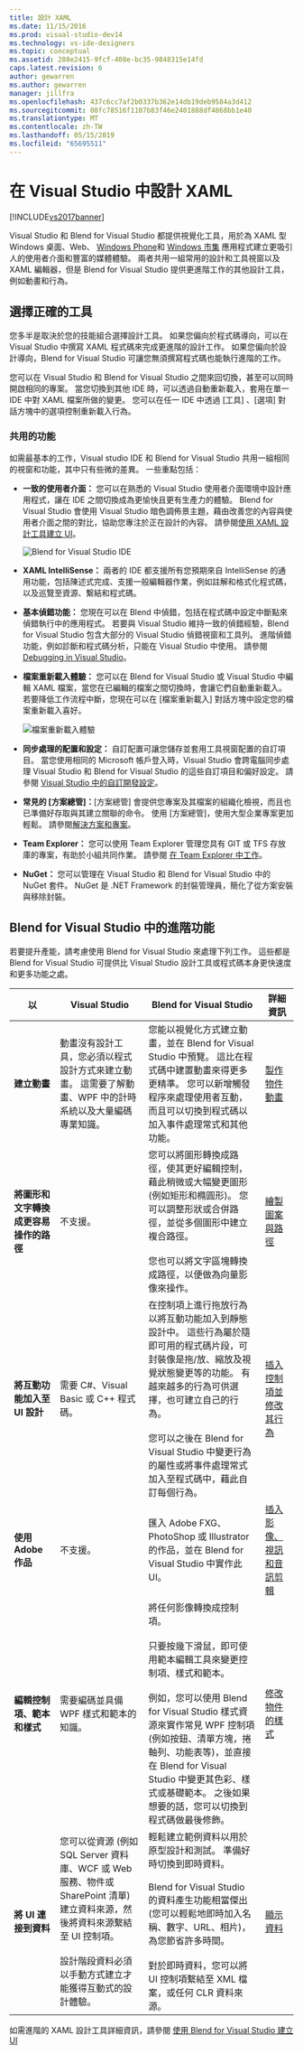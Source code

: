 ```yaml
---
title: 設計 XAML
ms.date: 11/15/2016
ms.prod: visual-studio-dev14
ms.technology: vs-ide-designers
ms.topic: conceptual
ms.assetid: 288e2415-9fcf-408e-bc35-9848315e14fd
caps.latest.revision: 6
author: gewarren
ms.author: gewarren
manager: jillfra
ms.openlocfilehash: 437c6cc7af2b0337b362e14db19deb9584a3d412
ms.sourcegitcommit: 08fc78516f1107b83f46e2401888df4868bb1e40
ms.translationtype: MT
ms.contentlocale: zh-TW
ms.lasthandoff: 05/15/2019
ms.locfileid: "65695511"
---
```

# <a name="designing-xaml-in-visual-studio"></a>在 Visual Studio 中設計 XAML
[!INCLUDE[vs2017banner](../includes/vs2017banner.md)]

Visual Studio 和 Blend for Visual Studio 都提供視覺化工具，用於為 XAML 型 Windows 桌面、Web、 [Windows Phone](https://msdn.microsoft.com/library/windowsphone/develop/jj683071.aspx)和 [Windows 市集](https://msdn.microsoft.com/library/windows/apps/jj129478.aspx) 應用程式建立更吸引人的使用者介面和豐富的媒體體驗。 兩者共用一組常用的設計和工具視窗以及 XAML 編輯器，但是 Blend for Visual Studio 提供更進階工作的其他設計工具，例如動畫和行為。

## <a name="choosing-the-right-tool"></a>選擇正確的工具
 您多半是取決於您的技能組合選擇設計工具。 如果您偏向於程式碼導向，可以在 Visual Studio 中撰寫 XAML 程式碼來完成更進階的設計工作。 如果您偏向於設計導向，Blend for Visual Studio 可讓您無須撰寫程式碼也能執行進階的工作。

 您可以在 Visual Studio 和 Blend for Visual Studio 之間來回切換，甚至可以同時開啟相同的專案。 當您切換到其他 IDE 時，可以透過自動重新載入，套用在單一 IDE 中對 XAML 檔案所做的變更。 您可以在任一 IDE 中透過 [工具] 、[選項]  對話方塊中的選項控制重新載入行為。

### <a name="shared-capabilities"></a>共用的功能
 如需最基本的工作，Visual studio IDE 和 Blend for Visual Studio 共用一組相同的視窗和功能，其中只有些微的差異。 一些重點包括：

- **一致的使用者介面：** 您可以在熟悉的 Visual Studio 使用者介面環境中設計應用程式，讓在 IDE 之間切換成為更愉快且更有生產力的體驗。 Blend for Visual Studio 會使用 Visual Studio 暗色調佈景主題，藉由改善您的內容與使用者介面之間的對比，協助您專注於正在設計的內容。 請參閱[使用 XAML 設計工具建立 UI](../designers/creating-a-ui-by-using-xaml-designer-in-visual-studio.md)。

     ![Blend for Visual Studio IDE](../designers/media/blendide.png "BlendIDE")

- **XAML IntelliSense：** 兩者的 IDE 都支援所有您預期來自 IntelliSense 的通用功能，包括陳述式完成、支援一般編輯器作業，例如註解和格式化程式碼，以及巡覽至資源、繫結和程式碼。

- **基本偵錯功能：** 您現在可以在 Blend 中偵錯，包括在程式碼中設定中斷點來偵錯執行中的應用程式。 若要與 Visual Studio 維持一致的偵錯經驗，Blend for Visual Studio 包含大部分的 Visual Studio 偵錯視窗和工具列。 進階偵錯功能，例如診斷和程式碼分析，只能在 Visual Studio 中使用。 請參閱 [Debugging in Visual Studio](../debugger/debugging-in-visual-studio.md)。

- **檔案重新載入體驗：** 您可以在 Blend for Visual Studio 或 Visual Studio 中編輯 XAML 檔案，當您在已編輯的檔案之間切換時，會讓它們自動重新載入。 若要降低工作流程中斷，您現在可以在 [檔案重新載入] 對話方塊中設定您的檔案重新載入喜好。

     ![檔案重新載入體驗](../designers/media/blendfilereload.png "BlendFileReload")

- **同步處理的配置和設定：** 自訂配置可讓您儲存並套用工具視窗配置的自訂項目。 當您使用相同的 Microsoft 帳戶登入時，Visual Studio 會跨電腦同步處理 Visual Studio 和 Blend for Visual Studio 的這些自訂項目和偏好設定。 請參閱 [Visual Studio 中的自訂開發設定](https://msdn.microsoft.com/22c4debb-4e31-47a8-8f19-16f328d7dcd3)。

- **常見的 [方案總管]：**[方案總管] 會提供您專案及其檔案的組織化檢視，而且也已準備好存取與其建立關聯的命令。 使用 [方案總管]，使用大型企業專案更加輕鬆。 請參閱[解決方案和專案](../ide/solutions-and-projects-in-visual-studio.md)。

- **Team Explorer：** 您可以使用 Team Explorer 管理您具有 GIT 或 TFS 存放庫的專案，有助於小組共同作業。 請參閱 [在 Team Explorer 中工作](https://msdn.microsoft.com/library/fd7a5cf7-7916-4fa0-b5e6-5a83cf377a02)。

- **NuGet：** 您可以管理在 Visual Studio 和 Blend for Visual Studio 中的 NuGet 套件。 NuGet 是 .NET Framework 的封裝管理員，簡化了從方案安裝與移除封裝。

## <a name="advanced-capabilities-in-blend-for-visual-studio"></a>Blend for Visual Studio 中的進階功能
 若要提升產能，請考慮使用 Blend for Visual Studio 來處理下列工作。 這些都是 Blend for Visual Studio 可提供比 Visual Studio 設計工具或程式碼本身更快速度和更多功能之處。

|以|Visual Studio|Blend for Visual Studio|詳細資訊|
|--------|-------------------|-----------------------------|----------------------|
|**建立動畫**|動畫沒有設計工具，您必須以程式設計方式來建立動畫。 這需要了解動畫、WPF 中的計時系統以及大量編碼專業知識。|您能以視覺化方式建立動畫，並在 Blend for Visual Studio 中預覽。 這比在程式碼中建置動畫來得更多更精準。 您可以新增觸發程序來處理使用者互動，而且可以切換到程式碼以加入事件處理常式和其他功能。|[製作物件動畫](../designers/animate-objects-in-xaml-designer.md)|
|**將圖形和文字轉換成更容易操作的路徑**|不支援。|您可以將圖形轉換成路徑，使其更好編輯控制，藉此稍微或大幅變更圖形 (例如矩形和橢圓形)。  您可以調整形狀或合併路徑，並從多個圖形中建立複合路徑。<br /><br /> 您也可以將文字區塊轉換成路徑，以便做為向量影像來操作。|[繪製圖案與路徑](../designers/draw-shapes-and-paths.md)|
|**將互動功能加入至 UI 設計**|需要 C#、Visual Basic 或 C++ 程式碼。|在控制項上進行拖放行為以將互動功能加入到靜態設計中。 這些行為屬於隨即可用的程式碼片段，可封裝像是拖/放、縮放及視覺狀態變更等的功能。 有越來越多的行為可供選擇，也可建立自己的行為。<br /><br /> 您可以之後在 Blend for Visual Studio 中變更行為的屬性或將事件處理常式加入至程式碼中，藉此自訂每個行為。|[插入控制項並修改其行為](../designers/insert-controls-and-modify-their-behavior-in-xaml-designer.md)|
|**使用 Adobe 作品**|不支援。|匯入 Adobe FXG、PhotoShop 或 Illustrator 的作品，並在 Blend for Visual Studio 中實作此 UI。|[插入影像、視訊和音訊剪輯](../designers/insert-images-videos-and-audio-clips-in-xaml-designer.md)|
|**編輯控制項、範本和樣式**|需要編碼並具備 WPF 樣式和範本的知識。|將任何影像轉換成控制項。<br /><br /> 只要按幾下滑鼠，即可使用範本編輯工具來變更控制項、樣式和範本。<br /><br /> 例如，您可以使用 Blend for Visual Studio 樣式資源來實作常見 WPF 控制項 (例如按鈕、清單方塊，捲軸列、功能表等)，並直接在 Blend for Visual Studio 中變更其色彩、樣式或基礎範本。 之後如果想要的話，您可以切換到程式碼做最後修飾。|[修改物件的樣式](../designers/modify-the-style-of-objects-in-blend.md)|
|**將 UI 連接到資料**|您可以從資源 (例如 SQL Server 資料庫、WCF 或 Web 服務、物件或 SharePoint 清單) 建立資料來源，然後將資料來源繫結至 UI 控制項。<br /><br /> 設計階段資料必須以手動方式建立才能獲得互動式的設計體驗。|輕鬆建立範例資料以用於原型設計和測試。 準備好時切換到即時資料。<br /><br /> Blend for Visual Studio 的資料產生功能相當傑出 (您可以輕鬆地即時加入名稱、數字、URL、相片)，為您節省許多時間。<br /><br /> 對於即時資料，您可以將 UI 控制項繫結至 XML 檔案，或任何 CLR 資料來源。|[顯示資料](../designers/display-data-in-blend.md)|

 如需進階的 XAML 設計工具詳細資訊，請參閱 [使用 Blend for Visual Studio 建立 UI](../designers/creating-a-ui-by-using-blend-for-visual-studio.md)
